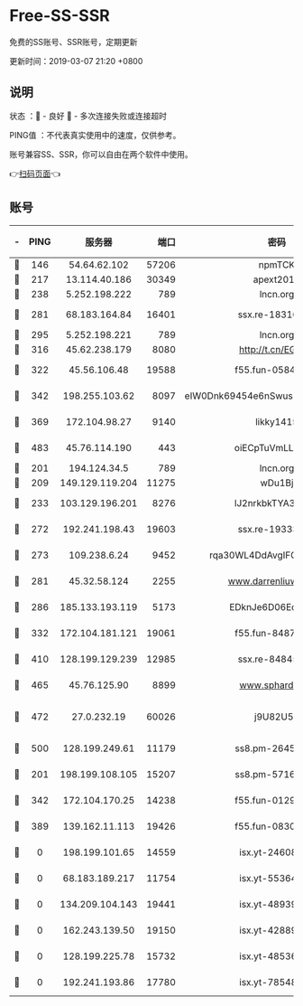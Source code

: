 # Free-SS-SSR

免费的SS账号、SSR账号，定期更新

更新时间：2019-03-07 21:20 +0800

## 说明

状态     ：🙂 - 良好 🙁 - 多次连接失败或连接超时

PING值   ：不代表真实使用中的速度，仅供参考。

账号兼容SS、SSR，你可以自由在两个软件中使用。

👉[扫码页面](https://liesauer.github.io/Free-SS-SSR/)👈

## 账号

|-|PING|服务器|端口|密码|加密方式|区域|
|:----:|:----:|:-----:|-----:|:----:|:----:|:----:|
|🙂|146|54.64.62.102|57206|npmTCK|rc4-md5|JP|
|🙂|217|13.114.40.186|30349|apext2019|chacha20|JP|
|🙂|238|5.252.198.222|789|lncn.org|rc4|JP|
|🙂|281|68.183.164.84|16401|ssx.re-18316811|aes-256-cfb|US|
|🙂|295|5.252.198.221|789|lncn.org|rc4|JP|
|🙂|316|45.62.238.179|8080|http://t.cn/EGJIyrl|rc4-md5|CA|
|🙂|322|45.56.106.48|19588|f55.fun-05844532|aes-256-cfb|US|
|🙂|342|198.255.103.62|8097|eIW0Dnk69454e6nSwuspv9DmS201tQ0D|aes-256-cfb|US|
|🙂|369|172.104.98.27|9140|likky1415|aes-256-cfb|JP|
|🙂|483|45.76.114.190|443|oiECpTuVmLLxk4Ts|aes-256-cfb|AU|
|🙂|201|194.124.34.5|789|lncn.org|rc4|JP|
|🙂|209|149.129.119.204|11275|wDu1Bj|rc4-md5|HK|
|🙂|233|103.129.196.201|8276|lJ2nrkbkTYA30wv0|aes-256-cfb|US|
|🙂|272|192.241.198.43|19603|ssx.re-19333093|aes-256-cfb|US|
|🙂|273|109.238.6.24|9452|rqa30WL4DdAvgIFG6Fs3znzTa|aes-256-cfb|FR|
|🙂|281|45.32.58.124|2255|www.darrenliuwei.com|aes-256-cfb|JP|
|🙂|286|185.133.193.119|5173|EDknJe6D06EoWDaw|aes-256-cfb|US|
|🙂|332|172.104.181.121|19061|f55.fun-84870600|aes-256-cfb|SG|
|🙂|410|128.199.129.239|12985|ssx.re-84845857|aes-256-cfb|SG|
|🙂|465|45.76.125.90|8899|www.sphard.com|aes-256-cfb|AU|
|🙂|472|27.0.232.19|60026|j9U82U53|xchacha20-ietf-poly1305|HK|
|🙂|500|128.199.249.61|11179|ss8.pm-26454231|aes-256-cfb|SG|
|🙁|201|198.199.108.105|15207|ss8.pm-57164721|aes-256-cfb|US|
|🙁|342|172.104.170.25|14238|f55.fun-01292218|aes-256-cfb|SG|
|🙁|389|139.162.11.113|19426|f55.fun-08309291|aes-256-cfb|SG|
|🙁|0|198.199.101.65|14559|isx.yt-24608045|aes-256-cfb|US|
|🙁|0|68.183.189.217|11754|isx.yt-55364676|aes-256-cfb|SG|
|🙁|0|134.209.104.143|19441|isx.yt-48939965|aes-256-cfb|SG|
|🙁|0|162.243.139.50|19150|isx.yt-42889129|aes-256-cfb|US|
|🙁|0|128.199.225.78|15732|isx.yt-48536641|aes-256-cfb|SG|
|🙁|0|192.241.193.86|17780|isx.yt-78548549|aes-256-cfb|US|
